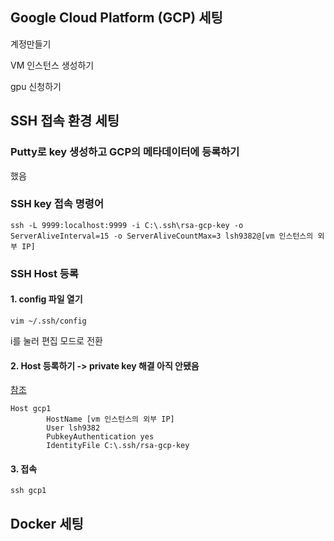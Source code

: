 ## Google Cloud Platform (GCP) 세팅

계정만들기

VM 인스턴스 생성하기

gpu 신청하기



## SSH 접속 환경 세팅

### Putty로 key 생성하고 GCP의 메타데이터에 등록하기  

했음 



### SSH key 접속 명령어

```
ssh -L 9999:localhost:9999 -i C:\.ssh\rsa-gcp-key -o ServerAliveInterval=15 -o ServerAliveCountMax=3 lsh9382@[vm 인스턴스의 외부 IP]
```



### SSH Host 등록

#### 1. config 파일 열기 

``` 
vim ~/.ssh/config
```

i를 눌러 편집 모드로 전환

#### 2. Host 등록하기 -> private key 해결 아직 안됐음  

[참조](<https://stackoverflow.com/questions/49528663/gcp-vms-ssh-config-file>)   

```
Host gcp1
        HostName [vm 인스턴스의 외부 IP]  
        User lsh9382
        PubkeyAuthentication yes
        IdentityFile C:\.ssh/rsa-gcp-key
```

#### 3. 접속

```
ssh gcp1
```



## Docker 세팅 


